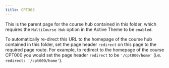 ```yaml
---
title: CPT363
---
```


This is the parent page for the course hub contained in this folder, which requires the `MultiCourse Hub` option in the Active Theme to be `enabled`. 

To automatically re-direct this URL to the homepage of the course hub contained in this folder, set the page header `redirect` on this page to the required page route. For example, to redirect to the homepage of the course CPT000 you would set the page header `redirect` to be `'/cpt000/home'` (i.e. `redirect: '/cpt000/home'`).
